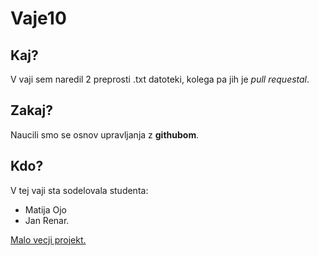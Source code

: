 # Vaje10

## Kaj?
V vaji sem naredil 2 preprosti .txt datoteki, kolega pa jih je *pull requestal*.

## Zakaj?
Naucili smo se osnov upravljanja z **githubom**.

## Kdo?
V tej vaji sta sodelovala studenta:
- Matija Ojo
- Jan Renar.

[Malo vecji projekt.](https://github.com/torvalds/linux)

